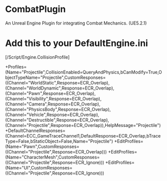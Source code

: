 # CombatPlugin
An Unreal Engine Plugin for integrating Combat Mechanics. (UE5.2.1)

# Add this to your DefaultEngine.ini

[/Script/Engine.CollisionProfile]

+Profiles=(Name="Projectile",CollisionEnabled=QueryAndPhysics,bCanModify=True,ObjectTypeName="Projectile",CustomResponses=((Channel="WorldStatic",Response=ECR_Overlap),(Channel="WorldDynamic",Response=ECR_Overlap),(Channel="Pawn",Response=ECR_Overlap),(Channel="Visibility",Response=ECR_Overlap),(Channel="Camera",Response=ECR_Overlap),(Channel="PhysicsBody",Response=ECR_Overlap),(Channel="Vehicle",Response=ECR_Overlap),(Channel="Destructible",Response=ECR_Overlap),(Channel="Projectile",Response=ECR_Overlap)),HelpMessage="Projectile")
+DefaultChannelResponses=(Channel=ECC_GameTraceChannel1,DefaultResponse=ECR_Overlap,bTraceType=False,bStaticObject=False,Name="Projectile")
+EditProfiles=(Name="Pawn",CustomResponses=((Channel="Projectile",Response=ECR_Overlap)))
+EditProfiles=(Name="CharacterMesh",CustomResponses=((Channel="Projectile",Response=ECR_Ignore)))
+EditProfiles=(Name="UI",CustomResponses=((Channel="Projectile",Response=ECR_Ignore)))